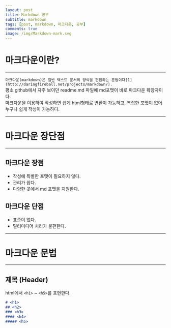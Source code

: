 ```yaml
---
layout: post
title: Markdown 공부
subtitle: markdown
tags: [post, markdown, 마크다운, 공부]
comments: true
image: /img/Markdown-mark.svg
---
```


# 마크다운이란?
___

`마크다운(markdown)은 일반 텍스트 문서의 양식을 편집하는 문법이다[1](http://daringfireball.net/projects/markdown/).`  
평소 github에서 자주 보이던 readme.md 파일에 md포맷이 바로 마크다운 확장자이다.  
마크다운을 이용하여 작성하면 쉽게 html형태로 변환이 가능하고, 복잡한 포맷이 없어 누구나 쉽게 작성이 가능하다.
___


# 마크다운 장단점
___

## 마크다운 장점
- 작성에 특별한 포맷이 필요하지 않다.
- 관리가 쉽다.
- 다양한 곳에서 md 포맷을 지원한다.

## 마크다운 단점
- 표준이 없다.
- 멀티미디어 처리가 불편한다.
___


# 마크다운 문법

___

## 제목 (Header)
html에서 `<h1>` ~ `<h5>`를 표현한다.
```markdown
# <h1>
## <h2>
### <h3>
#### <h4>
##### <h5>
```



